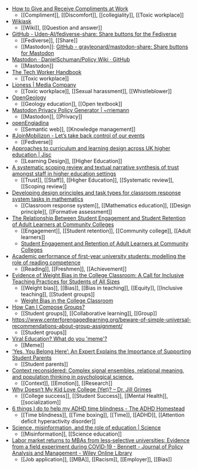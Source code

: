 - [How to Give and Receive Compliments at Work](https://hbr.org/2019/10/how-to-give-and-receive-compliments-at-work?utm_medium=social&utm_campaign=hbr&utm_source=twitter&tpcc=orgsocial_edit)
	- [[Compliment]], [[Discomfort]], [[collegiality]], [[Toxic workplace]]
- [Wikiask](https://wikiask.org/Main_Page)
	- [[Wiki]], [[Question and answer]]
- [GitHub - Uden-AI/fediverse-share: Share buttons for the Fediverse](https://github.com/Uden-AI/fediverse-share)
	- [[Fediverse]], [[Share]]
	- [[Mastodon]]: [GitHub - grayleonard/mastodon-share: Share buttons for Mastodon](https://github.com/grayleonard/mastodon-share)
- [Mastodon · DanielSchuman/Policy Wiki · GitHub](https://github.com/DanielSchuman/Policy/wiki/Mastodon)
	- [[Mastodon]]
- [The Tech Worker Handbook](https://techworkerhandbook.org/)
	- [[Toxic workplace]]
- [Lioness | Media Company](https://www.lioness.co/)
	- [[Toxic workplace]], [[Sexual harassment]], [[Whistleblower]]
- [OpenGeology](https://opengeology.org/)
	- [[Geology education]], [[Open textbook]]
- [Mastodon Privacy Policy Generator | ~rriemann](https://blog.riemann.cc/projects/mastodon-privacy-policy-generator/)
	- [[Mastodon]], [[Privacy]]
- [openEngiadina](https://openengiadina.net/en/)
	- [[Semantic web]], [[Knowledge management]]
- [#JoinMobilizon - Let’s take back control of our events](https://joinmobilizon.org/en/)
	- [[Fediverse]]
- [Approaches to curriculum and learning design across UK higher education | Jisc](https://www.jisc.ac.uk/reports/approaches-to-curriculum-and-learning-design-across-uk-higher-education)
	- [[Learning Design]], [[Higher Education]]
- [A systematic scoping review and textual narrative synthesis of trust amongst staff in higher education settings](https://www.tandfonline.com/doi/full/10.1080/03075079.2022.2145278)
	- [[Trust]], [[Staff]], [[Higher Education]], [[Systematic review]], [[Scoping review]]
- [Developing design principles and task types for classroom response system tasks in mathematics](https://www.tandfonline.com/doi/full/10.1080/0020739X.2021.1931514)
	- [[Classroom response system]], [[Mathematics education]], [[Design principle]], [[Formative assessment]]
- [The Relationship Between Student Engagement and Student Retention of Adult Learners at Community Colleges](https://etd.ohiolink.edu/apexprod/rws_olink/r/1501/10?clear=10&p10_accession_num=frank1620213209704112)
	- [[Engagement]], [[Student retention]], [[Community college]], [[Adult learners]]
	- [Student Engagement and Retention of Adult Learners at Community Colleges](https://journals.sagepub.com/doi/abs/10.1177/15210251221138065)
- [Academic performance of first-year university students: modelling the role of reading competence](https://www.tandfonline.com/doi/abs/10.1080/07294360.2022.2142534)
	- [[Reading]], [[Freshmen]], [[Achievement]]
- [Evidence of Weight Bias in the College Classroom: A Call for Inclusive Teaching Practices for Students of All Sizes](https://www.tandfonline.com/doi/abs/10.1080/87567555.2021.1978378)
	- [[Weight bias]], [[Bias]], [[Bias in teaching]], [[Equity]], [[Inclusive teaching]], [[Student groups]]
	- [Weight Bias in the College Classroom](https://mountsaintvincent.edu/weight-bias-in-the-college-classroom/)
- [How Can I Compose Groups?](https://www.cmu.edu/teaching/designteach/teach/instructionalstrategies/groupprojects/compose.html)
	- [[Student groups]], [[Collaborative learning]], [[Group]]
- https://www.centerforengagedlearning.org/beware-of-simple-universal-recommendations-about-group-assignment/
	- [[Student groups]]
- [Viral Education? What do you 'meme'?](https://alexgoen.wixsite.com/my-site-1/post/viral-education-what-do-you-meme)
	- [[Meme]]
- [‘Yes, You Belong Here’: An Expert Explains the Importance of Supporting Student Parents](https://www.chronicle.com/article/yes-you-belong-here-an-expert-explains-the-importance-of-supporting-student-parents)
	- [[Student parents]]
- [Context reconsidered: Complex signal ensembles, relational meaning, and population thinking in psychological science.](https://psycnet.apa.org/fulltext/2023-19650-004.html)
	- [[Context]], [[Emotion]], [[Research]]
- [Why Doesn’t My Kid Love College (Yet)? – Dr. Jill Grimes](https://jillgrimesmd.com/dr-grimes-bottom-line/why-doesnt-my-kid-love-college-yet/)
	- [[College success]], [[Student Success]], [[Mental Health]], [[socializatiom]]
- [6 things I do to help my ADHD time blindness - The ADHD Homestead](https://adhdhomestead.net/6-things-to-help-adhd-time-blindness/)
	- [[Time blindness]], [[Time boxing]], [[Time]], [[ADHD]], [[Attention deficit hyperactivity disorder]]
- [Science, misinformation, and the role of education | Science](https://www.science.org/doi/10.1126/science.abq8093)
	- [[Misinformation]], [[Science education]]
- [Labor market returns to MBAs from less‐selective universities: Evidence from a field experiment during COVID‐19 - Bennett - Journal of Policy Analysis and Management - Wiley Online Library](https://onlinelibrary.wiley.com/doi/10.1002/pam.22448)
	- [[Job application]], [[MBA]], [[Racism]], [[Employer]], [[Bias]]